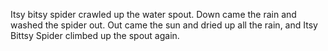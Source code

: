 
Itsy bitsy spider crawled up the water spout.
Down came the rain and washed the spider out.
Out came the sun and dried up all the rain,
and Itsy Bittsy Spider climbed up the spout again.